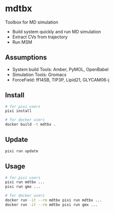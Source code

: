 # mdtbx
Toolbox for MD simulation

- Build system quickly and run MD simulation
- Extract CVs from trajectory
- Run MSM

## Assumptions
- System build Tools: Amber, PyMOL, OpenBabel
- Simulation Tools: Gromacs
- ForceField: ff14SB, TIP3P, Lipid21, GLYCAM06-j

## Install
~~~bash
# for pixi users
pixi install

# for docker users
docker build -t mdtbx .
~~~

## Update
```bash
pixi run update
```

## Usage
~~~bash
# for pixi users
pixi run mdtbx ...
pixi run gmx ...

# for docker users
docker run -it --rm mdtbx pixi run mdtbx ...
docker run -it --rm mdtbx pixi run gmx ...
~~~
